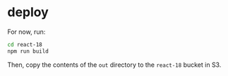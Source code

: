 # deploy

For now, run:

```bash
cd react-18
npm run build
```

Then, copy the contents of the `out` directory to the `react-18` bucket in S3.
